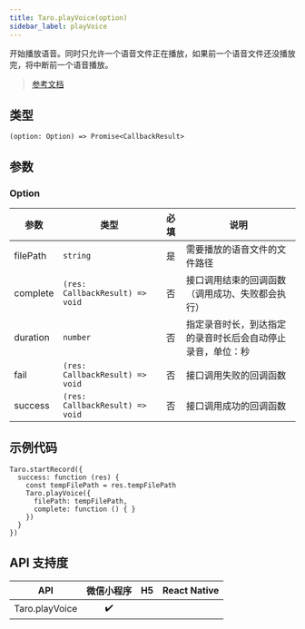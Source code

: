 ```yaml
---
title: Taro.playVoice(option)
sidebar_label: playVoice
---
```


开始播放语音。同时只允许一个语音文件正在播放，如果前一个语音文件还没播放完，将中断前一个语音播放。

> [参考文档](https://developers.weixin.qq.com/miniprogram/dev/api/media/audio/wx.playVoice.html)

## 类型

```tsx
(option: Option) => Promise<CallbackResult>
```

## 参数

### Option

| 参数 | 类型 | 必填 | 说明 |
| --- | --- | :---: | --- |
| filePath | `string` | 是 | 需要播放的语音文件的文件路径 |
| complete | `(res: CallbackResult) => void` | 否 | 接口调用结束的回调函数（调用成功、失败都会执行） |
| duration | `number` | 否 | 指定录音时长，到达指定的录音时长后会自动停止录音，单位：秒 |
| fail | `(res: CallbackResult) => void` | 否 | 接口调用失败的回调函数 |
| success | `(res: CallbackResult) => void` | 否 | 接口调用成功的回调函数 |

## 示例代码

```tsx
Taro.startRecord({
  success: function (res) {
    const tempFilePath = res.tempFilePath
    Taro.playVoice({
      filePath: tempFilePath,
      complete: function () { }
    })
  }
})
```

## API 支持度

| API | 微信小程序 | H5 | React Native |
| :---: | :---: | :---: | :---: |
| Taro.playVoice | ✔️ |  |  |
